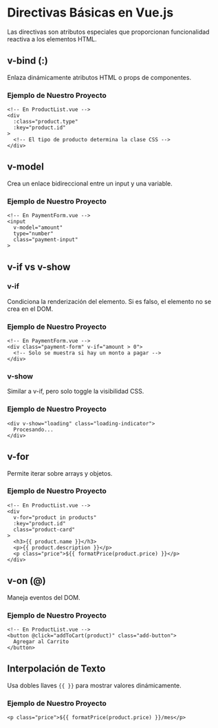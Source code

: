 # Directivas Básicas en Vue.js

Las directivas son atributos especiales que proporcionan funcionalidad reactiva a los elementos HTML.

## v-bind (:)

Enlaza dinámicamente atributos HTML o props de componentes.

### Ejemplo de Nuestro Proyecto
```vue
<!-- En ProductList.vue -->
<div 
  :class="product.type"
  :key="product.id"
>
  <!-- El tipo de producto determina la clase CSS -->
</div>
```

## v-model

Crea un enlace bidireccional entre un input y una variable.

### Ejemplo de Nuestro Proyecto
```vue
<!-- En PaymentForm.vue -->
<input 
  v-model="amount" 
  type="number"
  class="payment-input"
>
```

## v-if vs v-show

### v-if
Condiciona la renderización del elemento. Si es falso, el elemento no se crea en el DOM.

### Ejemplo de Nuestro Proyecto
```vue
<!-- En PaymentForm.vue -->
<div class="payment-form" v-if="amount > 0">
  <!-- Solo se muestra si hay un monto a pagar -->
</div>
```

### v-show
Similar a v-if, pero solo toggle la visibilidad CSS.

### Ejemplo de Nuestro Proyecto
```vue
<div v-show="loading" class="loading-indicator">
  Procesando...
</div>
```

## v-for

Permite iterar sobre arrays y objetos.

### Ejemplo de Nuestro Proyecto
```vue
<!-- En ProductList.vue -->
<div 
  v-for="product in products" 
  :key="product.id" 
  class="product-card"
>
  <h3>{{ product.name }}</h3>
  <p>{{ product.description }}</p>
  <p class="price">${{ formatPrice(product.price) }}</p>
</div>
```

## v-on (@)

Maneja eventos del DOM.

### Ejemplo de Nuestro Proyecto
```vue
<!-- En ProductList.vue -->
<button @click="addToCart(product)" class="add-button">
  Agregar al Carrito
</button>
```

## Interpolación de Texto

Usa dobles llaves `{{ }}` para mostrar valores dinámicamente.

### Ejemplo de Nuestro Proyecto
```vue
<p class="price">${{ formatPrice(product.price) }}/mes</p>
```